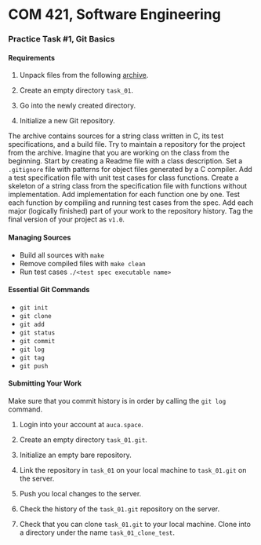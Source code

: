 # COM 421, Software Engineering
### Practice Task #1, Git Basics

#### Requirements

1. Unpack files from the following [archive](https://goo.gl/I23vXP).

2. Create an empty directory `task_01`.

3. Go into the newly created directory.

4. Initialize a new Git repository.

The archive contains sources for a string class written in C, its test
specifications, and a build file. Try to maintain a repository for the project
from the archive. Imagine that you are working on the class from the beginning.
Start by creating a Readme file with a class description. Set a `.gitignore`
file with patterns for object files generated by a C compiler. Add a test
specification file with unit test cases for class functions. Create a skeleton
of a string class from the specification file with functions without
implementation. Add implementation for each function one by one. Test each
function by compiling and running test cases from the spec. Add each major
(logically finished) part of your work to the repository history. Tag the final
version of your project as `v1.0`.

#### Managing Sources

* Build all sources with `make`
* Remove compiled files with `make clean`
* Run test cases `./<test spec executable name>`

#### Essential Git Commands

* `git init`
* `git clone`
* `git add`
* `git status`
* `git commit`
* `git log`
* `git tag`
* `git push`

#### Submitting Your Work

Make sure that you commit history is in order by calling the `git log` command.

1. Login into your account at `auca.space`.

2. Create an empty directory `task_01.git`.

3. Initialize an empty bare repository.

4. Link the repository in `task_01` on your local machine to `task_01.git` on
   the server.

5. Push you local changes to the server.

6. Check the history of the `task_01.git` repository on the server.

7. Check that you can clone `task_01.git` to your local machine. Clone into a
   directory under the name `task_01_clone_test`.

